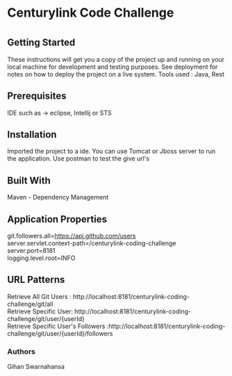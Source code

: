 <h1>Centurylink Code Challenge<h1>


<h2>Getting Started</h2>
These instructions will get you a copy of the project up and running on your local machine for development and testing purposes. See deployment for notes on how to deploy the project on a live system.
Tools used : Java, Rest

<h2>Prerequisites</h2>
IDE such as -> eclipse, Intellij or STS

<h2>Installation</h2>
Imported the project to a ide. You can use Tomcat or Jboss server to run the application. Use postman to test the give url's


<h2>Built With</h2>
Maven - Dependency Management

<h2>Application Properties</h2>

git.followers.all=https://api.github.com/users</br>
server.servlet.context-path=/centurylink-coding-challenge</br>
server.port=8181</br>
logging.level.root=INFO

<h2>URL Patterns</h2>

Retrieve All Git Users : http://localhost:8181/centurylink-coding-challenge/git/all</br>
Retrieve Specific User: http://localhost:8181/centurylink-coding-challenge/git/user/{userId}</br>
Retrieve Specific User's Followers :http://localhost:8181/centurylink-coding-challenge/git/user/{userId}/followers

<h3>Authors</h3>
Gihan Swarnahansa 



